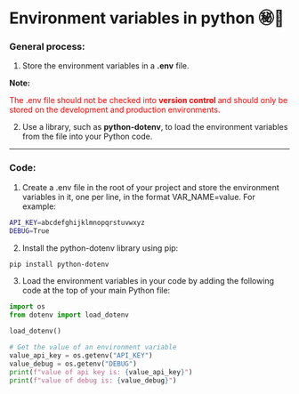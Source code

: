 # Environment  variables in python ㊙️🤫


### General process:

1. Store the environment variables in a **.env** file.

**Note:**<div style="color:red;"> The .env file should not be checked into <b>version control </b> and should only be stored on the development and production environments.</div>

2. Use a library, such as **python-dotenv**, to load the environment variables from the file into your Python code.

---

### Code:

1. Create a .env file in the root of your project and store the environment variables in it, one per line, in the format VAR_NAME=value. For example:
```sh
API_KEY=abcdefghijklmnopqrstuvwxyz
DEBUG=True
```

2. Install the python-dotenv library using pip:
```sh
pip install python-dotenv
```

3. Load the environment variables in your code by adding the following code at the top of your main Python file:
   
```py
import os
from dotenv import load_dotenv

load_dotenv()

# Get the value of an environment variable
value_api_key = os.getenv("API_KEY")
value_debug = os.getenv("DEBUG")
print(f"value of api key is: {value_api_key}")
print(f"value of debug is: {value_debug}")
```